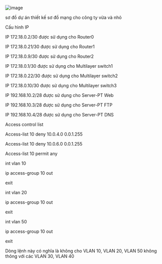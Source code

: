 ![image](https://github.com/user-attachments/assets/3ea35dd5-d46b-4fc7-9f9f-7a36fa95b38e)

sơ đồ dự án thiết kế sơ đồ mạng cho công ty vừa và nhỏ

Cấu hình IP

IP 172.18.0.2/30 được sử dụng cho Router0

IP 172.18.0.21/30 được sử dụng cho Router1

IP 172.18.0.9/30 được sử dụng cho Router2

IP 172.18.0.1/30 được sử dụng cho Multilayer switch1

IP 172.18.0.22/30 được sử dụng cho Multilayer switch2

IP 172.18.0.10/30 được sử dụng cho Multilayer switch3

IP 192.168.10.2/28 được sử dụng cho Server-PT Web

IP 192.168.10.3/28 được sử dụng cho Server-PT FTP

IP 192.168.10.4/28 được sử dụng cho Server-PT DNS

Access control list

Access-list 10 deny 10.0.4.0 0.0.1.255

Access-list 10 deny 10.0.6.0 0.0.1.255

Access-list 10 permit any

int vlan 10

ip access-group 10 out

exit

int vlan 20

ip access-group 10 out

exit

int vlan 50

ip access-group 10 out

exit

Dòng lệnh này có nghĩa là không cho VLAN 10, VLAN 20, VLAN 50 không thông với các  VLAN 30, VLAN 40
